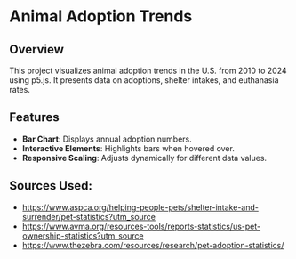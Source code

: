 # Animal Adoption Trends

## Overview
This project visualizes animal adoption trends in the U.S. from 2010 to 2024 using p5.js. It presents data on adoptions, shelter intakes, and euthanasia rates.

## Features
- **Bar Chart**: Displays annual adoption numbers.
- **Interactive Elements**: Highlights bars when hovered over.
- **Responsive Scaling**: Adjusts dynamically for different data values.

## Sources Used:
- https://www.aspca.org/helping-people-pets/shelter-intake-and-surrender/pet-statistics?utm_source
- https://www.avma.org/resources-tools/reports-statistics/us-pet-ownership-statistics?utm_source
- https://www.thezebra.com/resources/research/pet-adoption-statistics/
